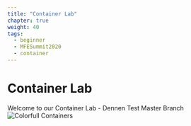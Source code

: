```yaml
---
title: "Container Lab"
chapter: true
weight: 40
tags:
  - beginner
  - MFESummit2020
  - container
---
```


# Container Lab

Welcome to our Container Lab - Dennen Test Master Branch
![Colorfull Containers](/images/mfe/colorful-containers.jpg)
